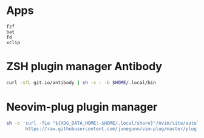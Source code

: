 # Apps
```
fzf
bat
fd
xclip
```

# ZSH plugin manager Antibody

```bash
curl -sfL git.io/antibody | sh -s - -b $HOME/.local/bin
```

# Neovim-plug plugin manager

```bash
sh -c 'curl -fLo "${XDG_DATA_HOME:-$HOME/.local/share}"/nvim/site/autoload/plug.vim --create-dirs \
       https://raw.githubusercontent.com/junegunn/vim-plug/master/plug.vim'
```
